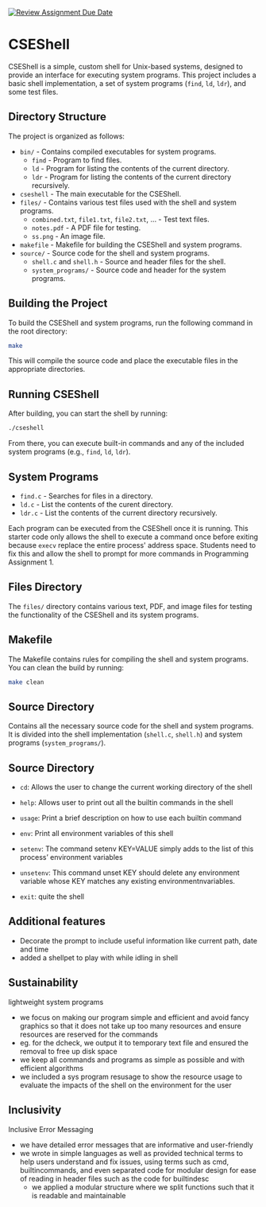 [![Review Assignment Due Date](https://classroom.github.com/assets/deadline-readme-button-24ddc0f5d75046c5622901739e7c5dd533143b0c8e959d652212380cedb1ea36.svg)](https://classroom.github.com/a/u16ttUuk)
# CSEShell

CSEShell is a simple, custom shell for Unix-based systems, designed to provide an interface for executing system programs. This project includes a basic shell implementation, a set of system programs (`find`, `ld`, `ldr`), and some test files.

## Directory Structure

The project is organized as follows:

- `bin/` - Contains compiled executables for system programs.
  - `find` - Program to find files.
  - `ld` - Program for listing the contents of the current directory.
  - `ldr` - Program for listing the contents of the current directory recursively.
- `cseshell` - The main executable for the CSEShell.
- `files/` - Contains various test files used with the shell and system programs.
  - `combined.txt`, `file1.txt`, `file2.txt`, ... - Test text files.
  - `notes.pdf` - A PDF file for testing.
  - `ss.png` - An image file.
- `makefile` - Makefile for building the CSEShell and system programs.
- `source/` - Source code for the shell and system programs.
  - `shell.c` and `shell.h` - Source and header files for the shell.
  - `system_programs/` - Source code and header for the system programs.

## Building the Project

To build the CSEShell and system programs, run the following command in the root directory:

```bash
make
```

This will compile the source code and place the executable files in the appropriate directories.

## Running CSEShell

After building, you can start the shell by running:

```bash
./cseshell
```

From there, you can execute built-in commands and any of the included system programs (e.g., `find`, `ld`, `ldr`).

## System Programs

- `find.c` - Searches for files in a directory.
- `ld.c` - List the contents of the curent directory.
- `ldr.c` - List the contents of the current directory recursively.

Each program can be executed from the CSEShell once it is running. This starter code only allows the shell to execute a command once before exiting because `execv` replace the entire process' address space. Students need to fix this and allow the shell to prompt for more commands in Programming Assignment 1.

## Files Directory

The `files/` directory contains various text, PDF, and image files for testing the functionality of the CSEShell and its system programs.

## Makefile

The Makefile contains rules for compiling the shell and system programs. You can clean the build by running:

```bash
make clean
```

## Source Directory

Contains all the necessary source code for the shell and system programs. It is divided into the shell implementation (`shell.c`, `shell.h`) and system programs (`system_programs/`).

## Source Directory
- `cd`: Allows the user to change the current working directory of the shell

- `help`: Allows user to print out all the builtin commands in the shell

- `usage`: Print a brief description on how to use each builtin command

- `env`: Print all environment variables of this shell

- `setenv`: The command setenv KEY=VALUE simply adds to the list of this process’ environment variables

- `unsetenv`: This command unset KEY should delete any environment variable whose KEY matches any existing environmentnvariables.
  
- `exit`: quite the shell

## Additional features
- Decorate the prompt to include useful information like current path, date and time
- added a shellpet to play with while idling in shell

## Sustainability
lightweight system programs
- we focus on making our program simple and efficient and avoid fancy graphics so that it does not take up too many resources and ensure resources are reserved for the commands
- eg. for the dcheck, we output it to temporary text file and ensured the removal to free up disk space 
- we keep all commands and programs as simple as possible and with efficient algorithms
- we included a sys program resusage to show the resource usage to evaluate the impacts of the shell on the environment for the user
  
## Inclusivity
Inclusive Error Messaging
- we have detailed error messages that are informative and user-friendly
- we wrote in simple languages as well as provided technical terms to help users understand and fix issues, using terms such as cmd, builtincommands, and even separated code for modular design for ease of reading in header files such as the code for builtindesc
  - we applied a modular structure where we split functions such that it is readable and maintainable

